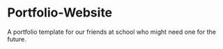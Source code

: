 # Portfolio-Website
A portfolio template for our friends at school who might need one for the future.
